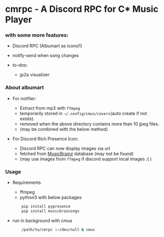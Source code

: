 # cmrpc - A Discord RPC for C* Music Player

### with some more features:
- Discord RPC (Albumart as icons!!)
- notify-send when song changes

- to-dos:
	- jp2a visualizer

### About albumart

- For notifier:
	- Extract from mp3 with `ffmpeg`
	- temporarily stored in `~/.config/cmus/covers`(auto create if not exists). 
	- removed when the above directory contains more than 10 jpeg files.
	- (may be combined with the below method)

- For Discord Rich Presence Icon:
	- Discord RPC can now display images via url
	- fetched from [MusicBrainz](https://musicbrainz.org/) database (may not be found)
	- (may use images from `ffmpeg` if discord support local images :( )

### Usage

- Requirements
	- ffmpeg
	- python3 with below packages
	```bash
		pip install pypresence
		pip install musicbrainzngs
	```

- run in background with cmus
	```bash
		/path/to/cmrpc 1>/dev/null & cmus
	```


